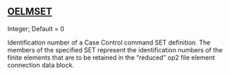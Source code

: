 ## [OELMSET](https://help.hexagonmi.com/bundle/MSC_Nastran_2022.4/page/Nastran_Combined_Book/qrg/parameters/TOC.OELMSET.xhtml)

Integer; Default = 0

Identification number of a Case Control command SET definition. The members of the specified SET represent the identification numbers of the finite elements that are to be retained in the “reduced” op2 file element connection data block.

